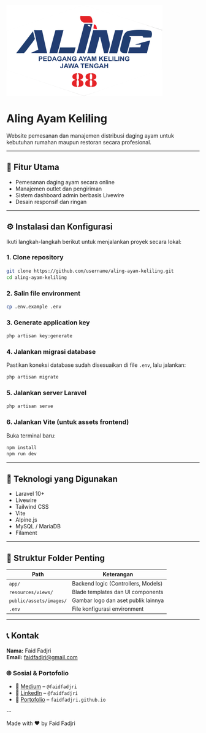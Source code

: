![Aling Ayam Keliling Logo](/public/assets/images/logo.png)

# Aling Ayam Keliling

Website pemesanan dan manajemen distribusi daging ayam untuk kebutuhan rumahan maupun restoran secara profesional.

---

## 🚀 Fitur Utama

- Pemesanan daging ayam secara online
- Manajemen outlet dan pengiriman
- Sistem dashboard admin berbasis Livewire
- Desain responsif dan ringan

---

## ⚙️ Instalasi dan Konfigurasi

Ikuti langkah-langkah berikut untuk menjalankan proyek secara lokal:

### 1. Clone repository

```bash
git clone https://github.com/username/aling-ayam-keliling.git
cd aling-ayam-keliling
```

### 2. Salin file environment

```bash
cp .env.example .env
```

### 3. Generate application key

```bash
php artisan key:generate
```

### 4. Jalankan migrasi database

Pastikan koneksi database sudah disesuaikan di file `.env`, lalu jalankan:

```bash
php artisan migrate
```

### 5. Jalankan server Laravel

```bash
php artisan serve
```

### 6. Jalankan Vite (untuk assets frontend)

Buka terminal baru:

```bash
npm install
npm run dev
```

---

## 🧰 Teknologi yang Digunakan

- Laravel 10+
- Livewire
- Tailwind CSS
- Vite
- Alpine.js
- MySQL / MariaDB
- Filament

---

## 📁 Struktur Folder Penting

| Path                      | Keterangan                                |
|--------------------------|--------------------------------------------|
| `app/`                   | Backend logic (Controllers, Models)        |
| `resources/views/`       | Blade templates dan UI components          |
| `public/assets/images/`  | Gambar logo dan aset publik lainnya        |
| `.env`                   | File konfigurasi environment               |

---

## 📞 Kontak

**Nama:** Faid Fadjri  
**Email:** [faidfadjri@gmail.com](mailto:faidfadjri@gmail.com)

### 🌐 Sosial & Portofolio

- 🔗 [Medium](https://medium.com/@faidfadjri) – `@faidfadjri`  
- 💼 [LinkedIn](https://linkedin.com/in/faidfadjri) – `@faidfadjri`  
- 🧰 [Portofolio](https://faidfadjri.github.io) – `faidfadjri.github.io`

--

Made with ❤️ by Faid Fadjri
